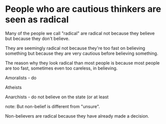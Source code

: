 # People who are cautious thinkers are seen as radical

Many of the people we call "radical" are radical not because they believe but because they don't believe.

They are seemingly radical not because they're too fast on believing something but because they are very cautious before believing something.

The reason why they look radical than most people is because most people are too fast, sometimes even too careless, in believing.

Amoralists - do

Atheists

Anarchists - do not believe on the state (or at least

note: But non-belief is different from "unsure".

Non-believers are radical because they have already made a decision.

